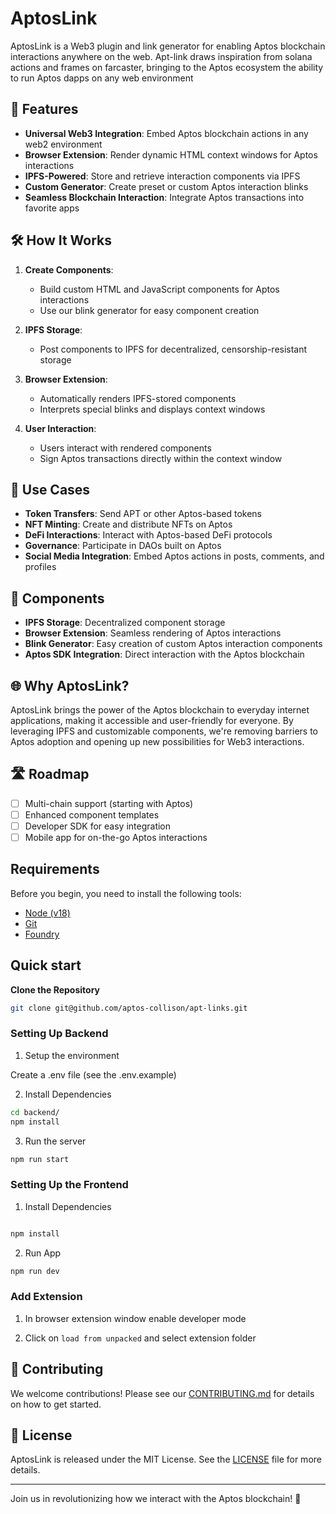 # AptosLink

AptosLink is a Web3 plugin and link generator for enabling Aptos blockchain interactions anywhere on the web. Apt-link draws inspiration from solana actions and frames on farcaster, bringing to the Aptos ecosystem the ability to run Aptos dapps on any web environment

## 🌟 Features

- **Universal Web3 Integration**: Embed Aptos blockchain actions in any web2 environment
- **Browser Extension**: Render dynamic HTML context windows for Aptos interactions
- **IPFS-Powered**: Store and retrieve interaction components via IPFS
- **Custom Generator**: Create preset or custom Aptos interaction blinks
- **Seamless Blockchain Interaction**: Integrate Aptos transactions into favorite apps

## 🛠️ How It Works

1. **Create Components**:

   - Build custom HTML and JavaScript components for Aptos interactions
   - Use our blink generator for easy component creation

2. **IPFS Storage**:

   - Post components to IPFS for decentralized, censorship-resistant storage

3. **Browser Extension**:

   - Automatically renders IPFS-stored components
   - Interprets special blinks and displays context windows

4. **User Interaction**:
   - Users interact with rendered components
   - Sign Aptos transactions directly within the context window

## 🚀 Use Cases

- **Token Transfers**: Send APT or other Aptos-based tokens
- **NFT Minting**: Create and distribute NFTs on Aptos
- **DeFi Interactions**: Interact with Aptos-based DeFi protocols
- **Governance**: Participate in DAOs built on Aptos
- **Social Media Integration**: Embed Aptos actions in posts, comments, and profiles

## 🧩 Components

- **IPFS Storage**: Decentralized component storage
- **Browser Extension**: Seamless rendering of Aptos interactions
- **Blink Generator**: Easy creation of custom Aptos interaction components
- **Aptos SDK Integration**: Direct interaction with the Aptos blockchain

## 🌐 Why AptosLink?

AptosLink brings the power of the Aptos blockchain to everyday internet applications, making it accessible and user-friendly for everyone. By leveraging IPFS and customizable components, we're removing barriers to Aptos adoption and opening up new possibilities for Web3 interactions.

## 🛣️ Roadmap

- [ ] Multi-chain support (starting with Aptos)
- [ ] Enhanced component templates
- [ ] Developer SDK for easy integration
- [ ] Mobile app for on-the-go Aptos interactions

## Requirements

Before you begin, you need to install the following tools:

- [Node (v18)](https://nodejs.org/en/download/)
- [Git](https://git-scm.com/downloads)
- [Foundry](https://book.getfoundry.sh/getting-started/installation)

## Quick start

**Clone the Repository**

```bash
git clone git@github.com/aptos-collison/apt-links.git
```

### Setting Up Backend

1. Setup the environment

Create a .env file (see the .env.example)

2. Install Dependencies

```bash
cd backend/
npm install
```

3. Run the server

```bash
npm run start
```

### Setting Up the Frontend

1. Install Dependencies

```bash

npm install

```

2. Run App

```bash
npm run dev
```

### Add Extension

1. In browser extension window enable developer mode

2. Click on `load from unpacked` and select extension folder


## 🤝 Contributing

We welcome contributions! Please see our [CONTRIBUTING.md](CONTRIBUTING.md) for details on how to get started.

## 📄 License

AptosLink is released under the MIT License. See the [LICENSE](LICENSE) file for more details.

---

Join us in revolutionizing how we interact with the Aptos blockchain! 🚀
